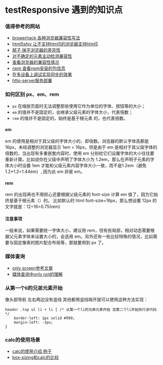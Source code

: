 # testResponsive 遇到的知识点

### 值得参考的网站
* [browerhack 各种浏览器兼容性写法](http://browserhacks.com/)
* [html5shiv 让不支持html5的浏览器支持html5](https://github.com/aFarkas/html5shiv)
* [腻子 抹平浏览器的差异性](https://github.com/Modernizr/Modernizr/wiki/HTML5-Cross-Browser-Polyfills)
* [对不确定的元素主动检测兼容性](https://modernizr.com/download?setclasses)
* [查看浏览器的兼容性情况](https://caniuse.com/)
* [npm 查看npm安装的包信息](https://www.npmjs.com/)
* [在多设备上调试实现同步的效果](https://www.browsersync.io/)
* [http-server服务部署](https://github.com/indexzero/http-server)

### 如何区别 px、em、rem

- `px` 在缩放页面时无法调整那些使用它作为单位的字体、按钮等的大小；
- `em` 的值并不是固定的，会继承父级元素的字体大小，代表倍数；
- `rem` 的值并不是固定的，始终是基于根元素 <html> 的，也代表倍数。

#### em

em 的使用是相对于其父级的字体大小的，即倍数。浏览器的默认字体高都是 16px，未经调整的浏览器显示 1em = 16px。但是由于 em 是相对于其父级字体的倍数的，当出现有多重嵌套内容时，使用 em 分别给它们设置字体的大小往往要重新计算。比如说你在父级中声明了字体大小为 1.2em，那么在声明子元素的字体大小时设置 1em 才能和父级元素内容字体大小一致，而不是1.2em（避免 1.2*1.2=1.44em）, 因为此 em 非彼 em。

#### rem

rem 的出现再也不用担心还要根据父级元素的 font-size 计算 em 值了，因为它始终是基于根元素（<html>）的。
比如默认的 html font-size=16px，那么想设置 12px 的文字就是：12÷16=0.75(rem)

#### 注意事项

一般来说，如果需要统一字体大小，建议用 rem，但有些局部，相对动态需要根据父元素字体来设置大小的，会选用 em。另外还有一些比较特殊的情况，比如需要与固定像素的图片配合布局等，那就要用到 px 了。

### 媒体查询

* [only screen参考文章](http://www.jianshu.com/p/2dfa5bab1ef1)
* [媒体查询中only not的理解](https://developer.mozilla.org/zh-CN/docs/Web/Guide/CSS/Media_queries)

### 从第一个li的兄弟元素开始

像头部导航 左右两边没有竖线 其他都用竖线隔开就可以使用这种方法实现：

``````
header .top ul li + li { /* 从第一个li的兄弟元素开始 及第二个li开始执行该代码*/
    border-left: 1px solid #999;
    margin-left: -3px;
}
``````

### calc的使用场景

* [calc的使用介绍 例子](http://www.w3cplus.com/css3/how-to-use-css3-calc-function.html)
* [box-sizing和calc的比较](http://www.w3cplus.com/css3/imitating-calc-fallback-fixed-width-sidebar-in-responsive-layout.html)